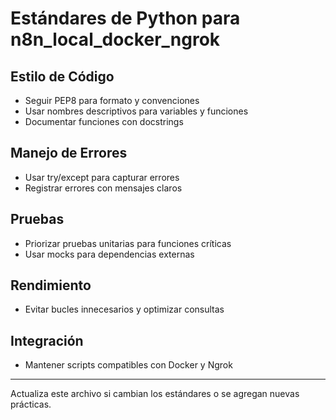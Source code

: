 # Estándares de Python para n8n_local_docker_ngrok

## Estilo de Código
- Seguir PEP8 para formato y convenciones
- Usar nombres descriptivos para variables y funciones
- Documentar funciones con docstrings

## Manejo de Errores
- Usar try/except para capturar errores
- Registrar errores con mensajes claros

## Pruebas
- Priorizar pruebas unitarias para funciones críticas
- Usar mocks para dependencias externas

## Rendimiento
- Evitar bucles innecesarios y optimizar consultas

## Integración
- Mantener scripts compatibles con Docker y Ngrok

---
Actualiza este archivo si cambian los estándares o se agregan nuevas prácticas.
